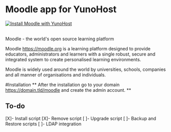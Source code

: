 # Moodle app for YunoHost
[![Install Moodle with YunoHost](https://install-app.yunohost.org/install-with-yunohost.png)](https://install-app.yunohost.org/?app=Moodle)<br><br>


Moodle - the world's open source learning platform

Moodle <https://moodle.org> is a learning platform designed to provide
educators, administrators and learners with a single robust, secure and
integrated system to create personalised learning environments.

Moodle is widely used around the world by universities, schools, companies and
all manner of organisations and individuals.

#Installation
** After the installation go to your domain https://domain.tld/moodle and create the admin account. **

## To-do
[X]- Install script
[X]- Remove script
[ ]- Upgrade script
[ ]- Backup and Restore scripts
[ ]- LDAP integration
